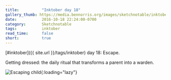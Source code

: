 ```yaml
---
title:          "Inktober day 18"
gallery_thumb: https://media.bennorris.org/images/sketchnotable/inktober-2016/inktober-day-18.jpg
date:           2016-10-18 22:24:00-0700
category:       Sketchnotable
tags:           inktober
read_time:      false
short:          true
---
```

[#inktober]({{ site.url }}/tags/inktober) day 18: Escape.

Getting dressed: the daily ritual that transforms a parent into a warden.

![Escaping child](https://media.bennorris.org/images/sketchnotable/inktober-2016/inktober-day-18.jpg){:loading="lazy"}
